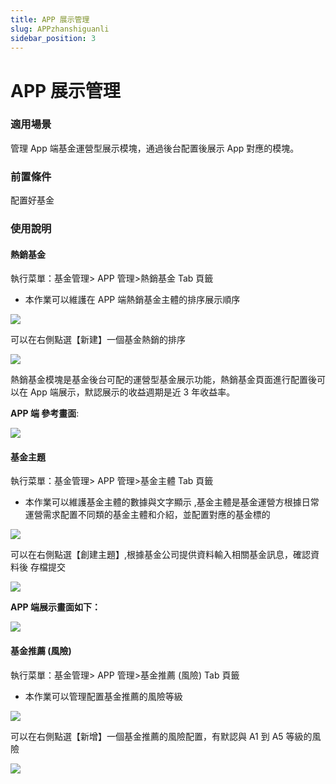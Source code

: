 ```yaml
---
title: APP 展示管理
slug: APPzhanshiguanli
sidebar_position: 3
---
```



# APP 展示管理

### 適用場景

管理 App 端基金運營型展示模塊，通過後台配置後展示 App 對應的模塊。

### 前置條件

配置好基金

### 使用說明

#### 熱銷基金

執行菜單：基金管理&gt; APP 管理&gt;熱銷基金 Tab 頁籤

- 本作業可以維護在 APP 端熱銷基金主體的排序展示順序

<img src="/assets/THeDb4yWToo2Wgxjyd0cPuZNn3d.png"/>

可以在右側點選【新建】一個基金熱銷的排序

<img src="/assets/Vz4AbYplTokO9cxBT1qcS03YnFb.png"/>

熱銷基金模塊是基金後台可配的運營型基金展示功能，熱銷基金頁面進行配置後可以在 App 端展示，默認展示的收益週期是近 3 年收益率。

**APP 端 參考畫面**:

<img src="/assets/BMl0bK93ho5wyixzlYNctDrSnPg.png"/>

#### 基金主題

執行菜單：基金管理&gt; APP 管理&gt;基金主體 Tab 頁籤

- 本作業可以維護基金主體的數據與文字顯示 ,基金主體是基金運營方根據日常運營需求配置不同類的基金主體和介紹，並配置對應的基金標的

<img src="/assets/TeTTbv9yDoo8UzxgRjXcXW8bnjh.png"/>

可以在右側點選【創建主題】,根據基金公司提供資料輸入相關基金訊息，確認資料後 存檔提交

<img src="/assets/XALNbi787oro9hxxVjjcezYsnie.png"/>

**APP 端展示畫面如下：**

<img src="/assets/St5QbZSn4oztjpxcIYRclRKendh.png"/>

#### 基金推薦 (風險)

執行菜單：基金管理&gt; APP 管理&gt;基金推薦 (風險) Tab 頁籤

- 本作業可以管理配置基金推薦的風險等級

<img src="/assets/S7PIbych0oug3RxQawOchLCHnCc.png"/>

可以在右側點選【新增】一個基金推薦的風險配置，有默認與 A1 到 A5 等級的風險

<img src="/assets/XCqWbIjRPo13u5xQVBmcdZixnec.png"/>

